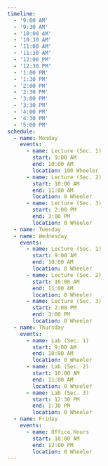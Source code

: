 ```yaml
---
timeline:
  - '9:00 AM'
  - '9:30 AM'
  - '10:00 AM'
  - '10:30 AM'
  - '11:00 AM'
  - '11:30 AM'
  - '12:00 PM'
  - '12:30 PM'
  - '1:00 PM'
  - '1:30 PM'
  - '2:00 PM'
  - '2:30 PM'
  - '3:00 PM'
  - '3:30 PM'
  - '4:00 PM'
  - '4:30 PM'
  - '5:00 PM'
schedule:
  - name: Monday
    events:
      - name: Lecture (Sec. 1)
        start: 9:00 AM
        end: 10:00 AM
        location: 100 Wheeler
      - name: Lecture (Sec. 2)
        start: 10:00 AM
        end: 11:00 AM
        location: 0 Wheeler
      - name: Lecture (Sec. 3)
        start: 2:00 PM
        end: 3:00 PM
        location: 0 Wheeler
  - name: Tuesday
  - name: Wednesday
    events:
      - name: Lecture (Sec. 1)
        start: 9:00 AM
        end: 10:00 AM
        location: 0 Wheeler
      - name: Lecture (Sec. 2)
        start: 10:00 AM
        end: 11:00 AM
        location: 0 Wheeler
      - name: Lecture (Sec. 3)
        start: 2:00 PM
        end: 3:00 PM
        location: 0 Wheeler
  - name: Thursday
    events:
      - name: Lab (Sec. 1)
        start: 9:00 AM
        end: 10:00 AM
        location: 0 Wheeler
      - name: Lab (Sec. 2)
        start: 10:00 AM
        end: 11:00 AM
        location: 0 Wheeler
      - name: Lab (Sec. 3)
        start: 12:30 PM
        end: 1:30 PM
        location: 0 Wheeler
  - name: Friday
    events:
      - name: Office Hours
        start: 10:00 AM
        end: 12:00 PM
        location: 0 Wheeler
---
```

